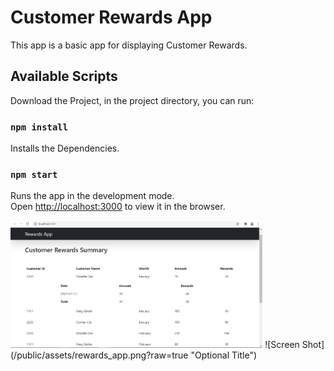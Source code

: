 # Customer Rewards App

This app is a basic app for displaying Customer Rewards.

## Available Scripts

Download the Project, in the project directory, you can run:

### `npm install`

Installs the Dependencies.


### `npm start`

Runs the app in the development mode.\
Open [http://localhost:3000](http://localhost:3000) to view it in the browser.


<img src="public/assets/rewards_app.png" width="80%">
![Screen Shot](/public/assets/rewards_app.png?raw=true "Optional Title")